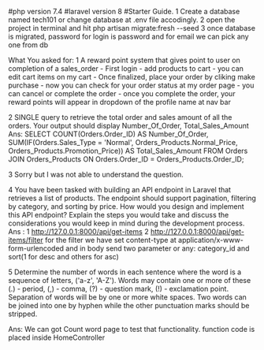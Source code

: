 #php version 7.4
#laravel version 8
#Starter Guide.
 1 Create a database named tech101 or change database at .env file accodingly.
 2 open the project in terminal and hit php artisan migrate:fresh --seed
 3 once database is migrated, password for login is password and for email we can pick any one from db

What You asked for:
1 A reward point system that gives point to user on completion of a sales_order
    - First login
    - add products to cart
    - you can edit cart items on my cart
    - Once finalized, place your order by cliking make purchase
    - now you can check for your order status at my order page
    - you can cancel or complete the order
    - once you complete the order, your reward points will appear in dropdown of the profile name at nav bar

2 SINGLE query to retrieve the total order and sales amount of all the orders. Your output should display           Number_Of_Order, Total_Sales_Amount
Ans: 
    SELECT COUNT(Orders.Order_ID) AS Number_Of_Order, SUM(IF(Orders.Sales_Type = 'Normal', Orders_Products.Normal_Price, Orders_Products.Promotion_Price)) AS Total_Sales_Amount
    FROM Orders
    JOIN Orders_Products ON Orders.Order_ID = Orders_Products.Order_ID;

3 Sorry but I was not able to understand the question.

4 You have been tasked with building an API endpoint in Laravel that retrieves a list of products. The endpoint should support pagination, filtering by category, and sorting by price. How would you design and implement this API endpoint? Explain the steps you would take and discuss the considerations you would keep in mind during the development process.
Ans :
    1 http://127.0.0.1:8000/api/get-items
    2 http://127.0.0.1:8000/api/get-items/filter
        for the filter we have set content-type at application/x-www-form-urlencoded
        and in body send two parameter or any: category_id and sort(1 for desc and others for asc) 

5 Determine the number of words in each sentence where the word is a sequence of letters, ('a-z', 'A-Z'). Words may contain one or more of these (.) - period, (,) - comma, (?) - question mark, (!) - exclamation point. Separation of words will be by one or more white spaces. Two words can be joined into one by hyphen while the other punctuation marks should be stripped.

Ans: We can got Count word page to test that functionality.
    function code is placed inside HomeController

